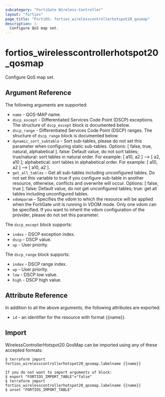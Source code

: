 ```yaml
---
subcategory: "FortiGate Wireless-Controller"
layout: "fortios"
page_title: "FortiOS: fortios_wirelesscontrollerhotspot20_qosmap"
description: |-
  Configure QoS map set.
---
```


# fortios_wirelesscontrollerhotspot20_qosmap
Configure QoS map set.

## Argument Reference

The following arguments are supported:

* `name` - QOS-MAP name.
* `dscp_except` - Differentiated Services Code Point (DSCP) exceptions. The structure of `dscp_except` block is documented below.
* `dscp_range` - Differentiated Services Code Point (DSCP) ranges. The structure of `dscp_range` block is documented below.
* `dynamic_sort_subtable` - Sort sub-tables, please do not set this parameter when configuring static sub-tables. Options: [ false, true, natural, alphabetical ]. false: Default value, do not sort tables; true/natural: sort tables in natural order. For example: [ a10, a2 ] --> [ a2, a10 ]; alphabetical: sort tables in alphabetical order. For example: [ a10, a2 ] --> [ a10, a2 ].
* `get_all_tables` - Get all sub-tables including unconfigured tables. Do not set this variable to true if you configure sub-table in another resource, otherwise, conflicts and overwrite will occur. Options: [ false, true ]. false: Default value, do not get unconfigured tables; true: get all tables including unconfigured tables. 
* `vdomparam` - Specifies the vdom to which the resource will be applied when the FortiGate unit is running in VDOM mode. Only one vdom can be specified. If you want to inherit the vdom configuration of the provider, please do not set this parameter.

The `dscp_except` block supports:

* `index` - DSCP exception index.
* `dscp` - DSCP value.
* `up` - User priority.

The `dscp_range` block supports:

* `index` - DSCP range index.
* `up` - User priority.
* `low` - DSCP low value.
* `high` - DSCP high value.


## Attribute Reference

In addition to all the above arguments, the following attributes are exported:
* `id` - an identifier for the resource with format {{name}}.

## Import

WirelessControllerHotspot20 QosMap can be imported using any of these accepted formats:
```
$ terraform import fortios_wirelesscontrollerhotspot20_qosmap.labelname {{name}}

If you do not want to import arguments of block:
$ export "FORTIOS_IMPORT_TABLE"="false"
$ terraform import fortios_wirelesscontrollerhotspot20_qosmap.labelname {{name}}
$ unset "FORTIOS_IMPORT_TABLE"
```
